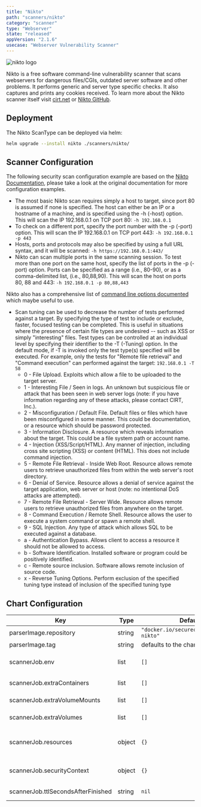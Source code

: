 ```yaml
---
title: "Nikto"
path: "scanners/nikto"
category: "scanner"
type: "Webserver"
state: "released"
appVersion: "2.1.6"
usecase: "Webserver Vulnerability Scanner"
---
```


![nikto logo](https://cirt.net/files/alienlogo_3.gif)

Nikto is a free software command-line vulnerability scanner that scans webservers for dangerous files/CGIs, outdated server software and other problems. It performs generic and server type specific checks. It also captures and prints any cookies received. To learn more about the Nikto scanner itself visit [cirt.net] or [Nikto GitHub].

<!-- end -->

## Deployment

The Nikto ScanType can be deployed via helm:

```bash
helm upgrade --install nikto ./scanners/nikto/
```

## Scanner Configuration

The following security scan configuration example are based on the [Nikto Documentation](https://cirt.net/nikto2-docs/usage.html#id2780332), please take a look at the original documentation for more configuration examples.

* The most basic Nikto scan requires simply a host to target, since port 80 is assumed if none is specified. The host can either be an IP or a hostname of a machine, and is specified using the -h (-host) option. This will scan the IP 192.168.0.1 on TCP port 80: `-h 192.168.0.1`
* To check on a different port, specify the port number with the -p (-port) option. This will scan the IP 192.168.0.1 on TCP port 443: `-h 192.168.0.1 -p 443`
* Hosts, ports and protocols may also be specified by using a full URL syntax, and it will be scanned: `-h https://192.168.0.1:443/`
* Nikto can scan multiple ports in the same scanning session. To test more than one port on the same host, specify the list of ports in the -p (-port) option. Ports can be specified as a range (i.e., 80-90), or as a comma-delimited list, (i.e., 80,88,90). This will scan the host on ports 80, 88 and 443: `-h 192.168.0.1 -p 80,88,443`

Nikto also has a comprehensive list of [command line options documented](https://cirt.net/nikto2-docs/options.html) which maybe useful to use.

* Scan tuning can be used to decrease the number of tests performed against a target. By specifying the type of test to include or exclude, faster, focused testing can be completed. This is useful in situations where the presence of certain file types are undesired -- such as XSS or simply "interesting" files. Test types can be controlled at an individual level by specifying their identifier to the -T (-Tuning) option. In the default mode, if -T is invoked only the test type(s) specified will be executed. For example, only the tests for "Remote file retrieval" and "Command execution" can performed against the target: `192.168.0.1 -T 58`
  * 0 - File Upload. Exploits which allow a file to be uploaded to the target server.
  * 1 - Interesting File / Seen in logs. An unknown but suspicious file or attack that has been seen in web server logs (note: if you have information regarding any of these attacks, please contact CIRT, Inc.).
  * 2 - Misconfiguration / Default File. Default files or files which have been misconfigured in some manner. This could be documentation, or a resource which should be password protected.
  * 3 - Information Disclosure. A resource which reveals information about the target. This could be a file system path or account name.
  * 4 - Injection (XSS/Script/HTML). Any manner of injection, including cross site scripting (XSS) or content (HTML). This does not include command injection.
  * 5 - Remote File Retrieval - Inside Web Root. Resource allows remote users to retrieve unauthorized files from within the web server's root directory.
  * 6 - Denial of Service. Resource allows a denial of service against the target application, web server or host (note: no intentional DoS attacks are attempted).
  * 7 - Remote File Retrieval - Server Wide. Resource allows remote users to retrieve unauthorized files from anywhere on the target.
  * 8 - Command Execution / Remote Shell. Resource allows the user to execute a system command or spawn a remote shell.
  * 9 - SQL Injection. Any type of attack which allows SQL to be executed against a database.
  * a - Authentication Bypass. Allows client to access a resource it should not be allowed to access.
  * b - Software Identification. Installed software or program could be positively identified.
  * c - Remote source inclusion. Software allows remote inclusion of source code.
  * x - Reverse Tuning Options. Perform exclusion of the specified tuning type instead of inclusion of the specified tuning type

## Chart Configuration

| Key | Type | Default | Description |
|-----|------|---------|-------------|
| parserImage.repository | string | `"docker.io/securecodebox/parser-nikto"` | Parser image repository |
| parserImage.tag | string | defaults to the charts version | Parser image tag |
| scannerJob.env | list | `[]` | Optional environment variables mapped into each scanJob (see: https://kubernetes.io/docs/tasks/inject-data-application/define-environment-variable-container/) |
| scannerJob.extraContainers | list | `[]` | Optional additional Containers started with each scanJob (see: https://kubernetes.io/docs/concepts/workloads/pods/init-containers/) |
| scannerJob.extraVolumeMounts | list | `[]` | Optional VolumeMounts mapped into each scanJob (see: https://kubernetes.io/docs/concepts/storage/volumes/) |
| scannerJob.extraVolumes | list | `[]` | Optional Volumes mapped into each scanJob (see: https://kubernetes.io/docs/concepts/storage/volumes/) |
| scannerJob.resources | object | `{}` | CPU/memory resource requests/limits (see: https://kubernetes.io/docs/tasks/configure-pod-container/assign-memory-resource/, https://kubernetes.io/docs/tasks/configure-pod-container/assign-cpu-resource/) |
| scannerJob.securityContext | object | `{}` | Optional securityContext set on scanner container (see: https://kubernetes.io/docs/tasks/configure-pod-container/security-context/) |
| scannerJob.ttlSecondsAfterFinished | string | `nil` | Defines how long the scanner job after finishing will be available (see: https://kubernetes.io/docs/concepts/workloads/controllers/ttlafterfinished/) |

[cirt.net]: https://cirt.net/
[nikto github]: https://github.com/sullo/nikto
